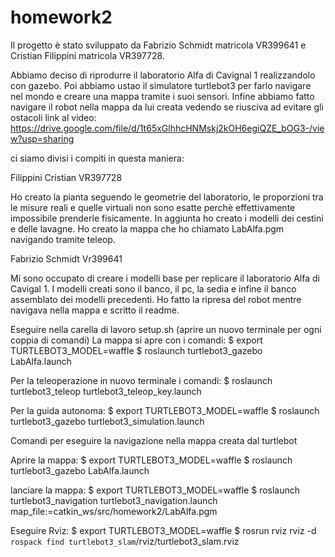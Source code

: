 # homework2

Il progetto è stato sviluppato da Fabrizio Schmidt matricola VR399641 e Cristian Filippini matricola VR397728.

Abbiamo deciso di riprodurre il laboratorio Alfa di Cavignal 1 realizzandolo con gazebo. 
Poi abbiamo ustao il simulatore turtlebot3 per farlo navigare nel mondo e creare una mappa tramite i suoi sensori.
Infine abbiamo fatto navigare il robot nella mappa da lui creata vedendo se riusciva ad evitare gli ostacoli
link al video: https://drive.google.com/file/d/1t65xGlhhcHNMskj2kOH6egiQZE_bOG3-/view?usp=sharing

ci siamo divisi i compiti in questa maniera:

Filippini Cristian
VR397728

Ho creato la pianta seguendo le geometrie del laboratorio, le proporzioni tra le misure reali e quelle virtuali non sono esatte perchè effettivamente impossibile prenderle fisicamente. 
In aggiunta ho creato i modelli dei cestini e delle lavagne. 
Ho creato la mappa che ho chiamato LabAlfa.pgm navigando tramite teleop.

Fabrizio Schmidt
Vr399641

Mi sono occupato di creare i modelli base per replicare il laboratorio Alfa di Cavigal 1. I modelli creati sono il banco, il pc, la sedia e infine il banco assemblato dei modelli precedenti.
Ho fatto la ripresa del robot mentre navigava nella mappa e scritto il readme.


Eseguire nella carella di lavoro setup.sh
(aprire un nuovo terminale per ogni coppia di comandi)
La mappa si apre con i comandi: 
$ export TURTLEBOT3_MODEL=waffle
$ roslaunch turtlebot3_gazebo LabAlfa.launch

Per la teleoperazione in nuovo terminale i comandi:
$ roslaunch turtlebot3_teleop turtlebot3_teleop_key.launch

Per la guida autonoma:
$ export TURTLEBOT3_MODEL=waffle
$ roslaunch turtlebot3_gazebo turtlebot3_simulation.launch

Comandi per eseguire la navigazione nella mappa creata dal turtlebot

Aprire la mappa: 
$ export TURTLEBOT3_MODEL=waffle
$ roslaunch turtlebot3_gazebo LabAlfa.launch

lanciare la mappa:
$ export TURTLEBOT3_MODEL=waffle
$ roslaunch turtlebot3_navigation turtlebot3_navigation.launch map_file:=catkin_ws/src/homework2/LabAlfa.pgm

Eseguire Rviz:
$ export TURTLEBOT3_MODEL=waffle 
$ rosrun rviz rviz -d `rospack find turtlebot3_slam`/rviz/turtlebot3_slam.rviz
